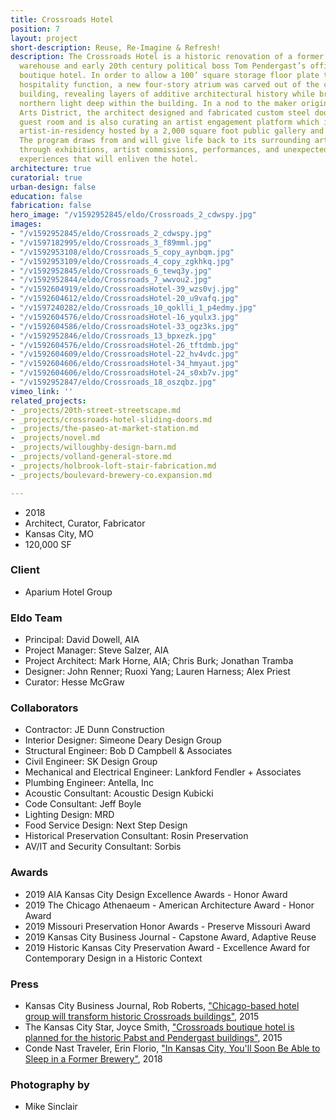 ```yaml
---
title: Crossroads Hotel
position: 7
layout: project
short-description: Reuse, Re-Imagine & Refresh!
description: The Crossroads Hotel is a historic renovation of a former Pabst brewery
  warehouse and early 20th century political boss Tom Pendergast’s office into a 131-room
  boutique hotel. In order to allow a 100’ square storage floor plate to serve a new
  hospitality function, a new four-story atrium was carved out of the center of the
  building, revealing layers of additive architectural history while bringing soft
  northern light deep within the building. In a nod to the maker origins of the Crossroads
  Arts District, the architect designed and fabricated custom steel doors in each
  guest room and is also curating an artist engagement platform which includes an
  artist-in-residency hosted by a 2,000 square foot public gallery and studio space.
  The program draws from and will give life back to its surrounding arts district
  through exhibitions, artist commissions, performances, and unexpected artist-driven
  experiences that will enliven the hotel.
architecture: true
curatorial: true
urban-design: false
education: false
fabrication: false
hero_image: "/v1592952845/eldo/Crossroads_2_cdwspy.jpg"
images:
- "/v1592952845/eldo/Crossroads_2_cdwspy.jpg"
- "/v1597182995/eldo/Crossroads_3_f89mml.jpg"
- "/v1592953108/eldo/Crossroads_5_copy_aynbqm.jpg"
- "/v1592953109/eldo/Crossroads_4_copy_zgkhkq.jpg"
- "/v1592952845/eldo/Crossroads_6_tewq3y.jpg"
- "/v1592952844/eldo/Crossroads_7_wwvou2.jpg"
- "/v1592604919/eldo/CrossroadsHotel-39_wzs0vj.jpg"
- "/v1592604612/eldo/CrossroadsHotel-20_u9vafq.jpg"
- "/v1597240282/eldo/Crossroads_10_qoklli_1_p4edmy.jpg"
- "/v1592604576/eldo/CrossroadsHotel-16_yqulx3.jpg"
- "/v1592604586/eldo/CrossroadsHotel-33_ogz3ks.jpg"
- "/v1592952846/eldo/Crossroads_13_bpxezk.jpg"
- "/v1592604576/eldo/CrossroadsHotel-26_tftdmb.jpg"
- "/v1592604609/eldo/CrossroadsHotel-22_hv4vdc.jpg"
- "/v1592604606/eldo/CrossroadsHotel-34_hmyaut.jpg"
- "/v1592604606/eldo/CrossroadsHotel-24_s0xb7v.jpg"
- "/v1592952847/eldo/Crossroads_18_oszqbz.jpg"
vimeo_link: ''
related_projects:
- _projects/20th-street-streetscape.md
- _projects/crossroads-hotel-sliding-doors.md
- _projects/the-paseo-at-market-station.md
- _projects/novel.md
- _projects/willoughby-design-barn.md
- _projects/volland-general-store.md
- _projects/holbrook-loft-stair-fabrication.md
- _projects/boulevard-brewery-co.expansion.md

---
```

- 2018
- Architect, Curator, Fabricator
- Kansas City, MO
- 120,000 SF

### Client
- Aparium Hotel Group

### Eldo Team
- Principal: David Dowell, AIA
- Project Manager: Steve Salzer, AIA
- Project Architect: Mark Horne, AIA; Chris Burk; Jonathan Tramba
- Designer: John Renner; Ruoxi Yang; Lauren Harness; Alex Priest
- Curator: Hesse McGraw

### Collaborators
- Contractor: JE Dunn Construction
- Interior Designer: Simeone Deary Design Group
- Structural Engineer: Bob D Campbell & Associates
- Civil Engineer: SK Design Group
- Mechanical and Electrical Engineer: Lankford Fendler + Associates
- Plumbing Engineer: Antella, Inc
- Acoustic Consultant: Acoustic Design Kubicki
- Code Consultant: Jeff Boyle
- Lighting Design: MRD
- Food Service Design: Next Step Design
- Historical Preservation Consultant: Rosin Preservation
- AV/IT and Security Consultant: Sorbis

### Awards
- 2019 AIA Kansas City Design Excellence Awards - Honor Award
- 2019 The Chicago Athenaeum - American Architecture Award - Honor Award
- 2019 Missouri Preservation Honor Awards - Preserve Missouri Award
- 2019 Kansas City Business Journal - Capstone Award, Adaptive Reuse
- 2019 Historic Kansas City Preservation Award - Excellence Award for Contemporary Design in a Historic Context

### Press
- Kansas City Business Journal, Rob Roberts, ["Chicago-based hotel group will transform historic Crossroads buildings"](https://www.bizjournals.com/kansascity/news/2015/08/07/aparium-boutique-hotel-crossroads.html "Chicago-based hotel group will transform historic Crossroads buildings"), 2015
- The Kansas City Star, Joyce Smith, ["Crossroads boutique hotel is planned for the historic Pabst and Pendergast buildings"](https://www.kansascity.com/news/business/biz-columns-blogs/cityscape/article30397305.html "Crossroads boutique hotel is planned for the historic Pabst and Pendergast buildings"), 2015
- Conde Nast Traveler, Erin Florio, ["In Kansas City, You'll Soon Be Able to Sleep in a Former Brewery"](https://www.cntraveler.com/story/in-kansas-city-youll-soon-be-able-to-sleep-in-a-former-brewery "In Kansas City, You'll Soon Be Able to Sleep in a Former Brewery"), 2018

### Photography by
- Mike Sinclair